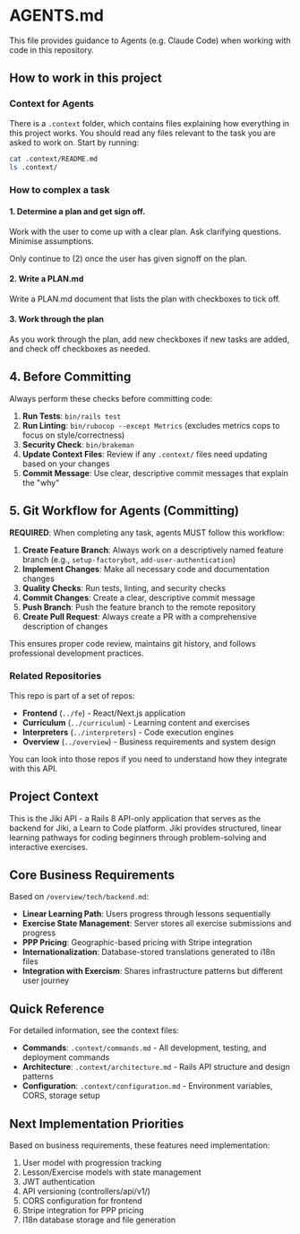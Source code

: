# AGENTS.md

This file provides guidance to Agents (e.g. Claude Code) when working with code in this repository.

## How to work in this project

### Context for Agents

There is a `.context` folder, which contains files explaining how everything in this project works.
You should read any files relevant to the task you are asked to work on.
Start by running:

```bash
cat .context/README.md
ls .context/
```

### How to complex a task

#### 1. Determine a plan and get sign off.

Work with the user to come up with a clear plan. Ask clarifying questions. Minimise assumptions. 

Only continue to (2) once the user has given signoff on the plan.

#### 2. Write a PLAN.md 

Write a PLAN.md document that lists the plan with checkboxes to tick off. 

#### 3. Work through the plan

As you work through the plan, add new checkboxes if new tasks are added, and check off checkboxes as needed.

## 4. Before Committing

Always perform these checks before committing code:

1. **Run Tests**: `bin/rails test`
2. **Run Linting**: `bin/rubocop --except Metrics` (excludes metrics cops to focus on style/correctness)
3. **Security Check**: `bin/brakeman`
4. **Update Context Files**: Review if any `.context/` files need updating based on your changes
5. **Commit Message**: Use clear, descriptive commit messages that explain the "why"

## 5. Git Workflow for Agents (Committing)

**REQUIRED**: When completing any task, agents MUST follow this workflow:

1. **Create Feature Branch**: Always work on a descriptively named feature branch (e.g., `setup-factorybot`, `add-user-authentication`)
2. **Implement Changes**: Make all necessary code and documentation changes
3. **Quality Checks**: Run tests, linting, and security checks
4. **Commit Changes**: Create a clear, descriptive commit message
5. **Push Branch**: Push the feature branch to the remote repository
6. **Create Pull Request**: Always create a PR with a comprehensive description of changes

This ensures proper code review, maintains git history, and follows professional development practices.

### Related Repositories

This repo is part of a set of repos:
- **Frontend** (`../fe`) - React/Next.js application
- **Curriculum** (`../curriculum`) - Learning content and exercises
- **Interpreters** (`../interpreters`) - Code execution engines
- **Overview** (`../overview`) - Business requirements and system design

You can look into those repos if you need to understand how they integrate with this API.

## Project Context

This is the Jiki API - a Rails 8 API-only application that serves as the backend for Jiki, a Learn to Code platform. Jiki provides structured, linear learning pathways for coding beginners through problem-solving and interactive exercises.

## Core Business Requirements

Based on `/overview/tech/backend.md`:
- **Linear Learning Path**: Users progress through lessons sequentially
- **Exercise State Management**: Server stores all exercise submissions and progress
- **PPP Pricing**: Geographic-based pricing with Stripe integration
- **Internationalization**: Database-stored translations generated to i18n files
- **Integration with Exercism**: Shares infrastructure patterns but different user journey

## Quick Reference

For detailed information, see the context files:
- **Commands**: `.context/commands.md` - All development, testing, and deployment commands
- **Architecture**: `.context/architecture.md` - Rails API structure and design patterns
- **Configuration**: `.context/configuration.md` - Environment variables, CORS, storage setup

## Next Implementation Priorities

Based on business requirements, these features need implementation:
1. User model with progression tracking
2. Lesson/Exercise models with state management
3. JWT authentication
4. API versioning (controllers/api/v1/)
5. CORS configuration for frontend
6. Stripe integration for PPP pricing
7. I18n database storage and file generation
